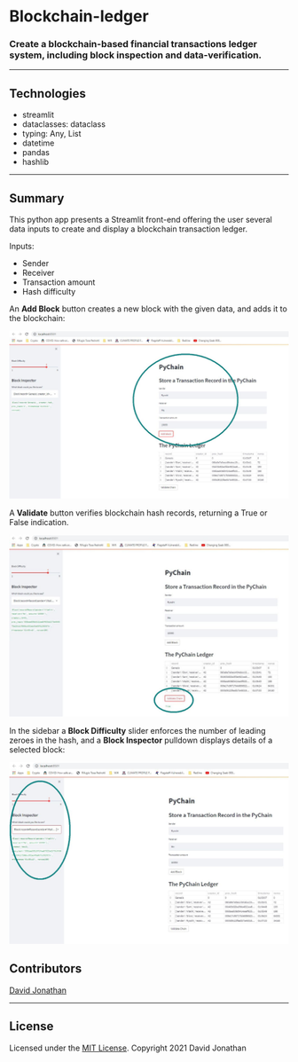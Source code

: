 # Blockchain-ledger
### Create a blockchain-based financial transactions ledger system, including block inspection and data-verification. 

---
## Technologies
* streamlit
* dataclasses: dataclass
* typing: Any, List
* datetime
* pandas
* hashlib

---
## Summary

This python app presents a Streamlit front-end offering the user several data inputs to create and display a blockchain transaction ledger.

Inputs:
* Sender
* Receiver
* Transaction amount
* Hash difficulty

An **Add Block** button creates a new block with the given data, and adds it to the blockchain:

![Data Input](Blocks_added.jpg)

A **Validate** button verifies blockchain hash records, returning a True or False indication.

![Validation](Blocks_validated.jpg)

In the sidebar a **Block Difficulty** slider enforces the number of leading zeroes in the hash, and a **Block Inspector** pulldown displays details of a selected block:

![Block Inspector](Blocks_inspector.jpg)


## Contributors

[David Jonathan](https://www.linkedin.com/in/david-jonathan-1b9470/)

---

## License

Licensed under the [MIT License](https://github.com/tmbo/questionary/blob/master/LICENSE). Copyright 2021 David Jonathan
